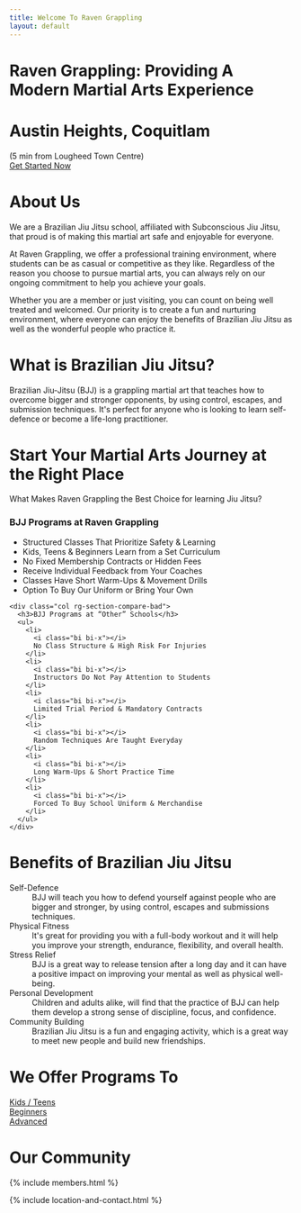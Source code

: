 ```yaml
---
title: Welcome To Raven Grappling
layout: default
---
```


<div class="container-fluid rg-landing-raven">
  <div class="container">
    <h1 class="display-3 fw-bold rg-welcome">Raven Grappling: Providing A Modern Martial Arts Experience</h1>
    <h1 class="display-5 fw-bold mb-1 rg-welcome"> Austin Heights, Coquitlam</h1>
    <div class="fs-5 fw-bold mb-5 rg-welcome">(5 min from Lougheed Town Centre)</div>
    <a href="/memberships" class="rg-button">Get Started Now</a>
  </div>
</div>

<div class= "container py-5 px-4 p-lg-5 rg-subconscious-logo-bg">
  <h1 class="text-center fw-bold">
    About Us
  </h1>

  <p>
    We are a Brazilian Jiu Jitsu school, affiliated with Subconscious Jiu Jitsu, that proud is of making this martial art safe and enjoyable for everyone.
  </p>
  <p>
    At Raven Grappling, we offer a professional training environment, where students can be as casual or competitive as they like. Regardless of the reason you choose to pursue martial arts, you can always rely on our ongoing commitment to help you achieve your goals.
  </p>
  <p>
    Whether you are a member or just visiting, you can count on being well treated and welcomed. Our priority is to create a fun and nurturing environment, where everyone can enjoy the benefits of Brazilian Jiu Jitsu as well as the wonderful people who practice it.
  </p>
</div>

<div class="container py-5 px-4 p-lg-4">
  <h1 class="text-center fw-bold">What is Brazilian Jiu Jitsu?</h1>
  <p>
    Brazilian Jiu-Jitsu (BJJ) is a grappling martial art that teaches how to overcome bigger and stronger opponents, by using control, escapes, and submission techniques. It's perfect for anyone who is looking to learn self-defence or become a life-long practitioner.
  </p>
</div>

<div class="container py-5 p-lg-4 rg-section-compare">
  <h1 class="text-center">Start Your Martial Arts Journey at the Right Place</h1>
  <p class="text-center fs-4 mb-5">
    What Makes Raven Grappling the Best Choice for learning Jiu Jitsu?
  </p>

  <div class="row rg-section-compare-lists">
    <div class="col">
      <h3>BJJ Programs at Raven Grappling</h3>
      <ul>
        <li>
          <i class="bi bi-check"></i>
          Structured Classes That Prioritize Safety &amp; Learning
        </li>
        <li>
          <i class="bi bi-check"></i>
          Kids, Teens & Beginners Learn from a Set Curriculum
        </li>
        <li>
          <i class="bi bi-check"></i>
          No Fixed Membership Contracts or Hidden Fees
        </li>
        <li>
          <i class="bi bi-check"></i>
          Receive Individual Feedback from Your Coaches
        </li>
        <li>
          <i class="bi bi-check"></i>
          Classes Have Short Warm-Ups & Movement Drills
        </li>
        <li>
          <i class="bi bi-check"></i>
          Option To Buy Our Uniform or Bring Your Own
        </li>
      </ul>
    </div>

    <div class="col rg-section-compare-bad">
      <h3>BJJ Programs at “Other” Schools</h3>
      <ul>
        <li>
          <i class="bi bi-x"></i>
          No Class Structure & High Risk For Injuries
        </li>
        <li>
          <i class="bi bi-x"></i>
          Instructors Do Not Pay Attention to Students
        </li>
        <li>
          <i class="bi bi-x"></i>
          Limited Trial Period & Mandatory Contracts
        </li>
        <li>
          <i class="bi bi-x"></i>
          Random Techniques Are Taught Everyday
        </li>
        <li>
          <i class="bi bi-x"></i>
          Long Warm-Ups & Short Practice Time
        </li>
        <li>
          <i class="bi bi-x"></i>
          Forced To Buy School Uniform & Merchandise
        </li>
      </ul>
    </div>
  </div>
</div>

<div class="container py-5 px-4 p-lg-4 rg-container-bg">
  <h1 class="text-center fw-bold">Benefits of Brazilian Jiu Jitsu</h1>

  <dl>
    <dt>
      Self-Defence
    </dt>
    <dd>
      BJJ will teach you how to defend yourself against people who are bigger and stronger, by using control, escapes and submissions techniques.
    </dd>
    <dt>
      Physical Fitness
    </dt>
    <dd>
      It's great for providing you with a full-body workout and it will help you improve your strength, endurance, flexibility, and overall health.
    </dd>
    <dt>
      Stress Relief
    </dt>
    <dd>
      BJJ is a great way to release tension after a long day and it can have a positive impact on improving your mental as well as physical well-being.
    </dd>
    <dt>
      Personal Development
    </dt>
    <dd>
      Children and adults alike, will find that the practice of BJJ can help them develop a strong sense of discipline, focus, and confidence.
    </dd>
    <dt>
      Community Building
    </dt>
    <dd>
      Brazilian Jiu Jitsu is a fun and engaging activity, which is a great way to meet new people and build new friendships.
    </dd>
  </dl>
</div>

<div class="container py-5 px-4 p-lg-4">
  <h1 class="text-center fw-bold">We Offer Programs To</h1>
  <div class="rg-image-buttons">
    <a href="/kids-teens">
      <div class="rg-image-button-kids"></div>
      <span>Kids / Teens</span>
    </a>
    <a href="/beginners">
      <div class="rg-image-button-beginners"></div>
      <span>Beginners</span>
    </a>
    <a href="/advanced">
      <div class="rg-image-button-advanced"></div>
      <span>Advanced</span>
    </a>
  </div>
</div>

<div class="container py-5 px-4 p-lg-4 rg-container-bg">
  <h1 class="text-center">
    Our Community
  </h1>

  {% include members.html %}

  {% include location-and-contact.html %}
</div>
